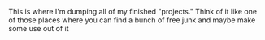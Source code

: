 This is where I'm dumping all of my finished "projects." Think of it like one of those places where you can find a bunch of free junk and maybe make some use out of it

